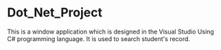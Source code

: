 # Dot_Net_Project
This is a window application which is designed in the Visual Studio Using C# programming language.
It is used to search student's record.
